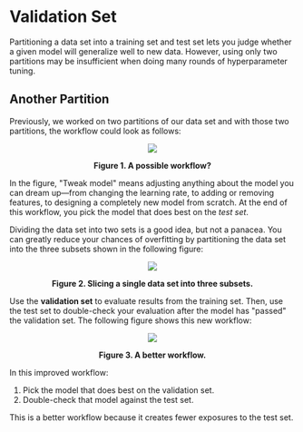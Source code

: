 # Validation Set

Partitioning a data set into a training set and test set lets you judge whether a given model will generalize well to new data. However, using only two partitions may be insufficient when doing many rounds of hyperparameter tuning.

## Another Partition

Previously, we worked on two partitions of our data set and with those two partitions, the workflow could look as follows:

<div align='center'>
  <img src='https://developers.google.com/static/machine-learning/crash-course/images/WorkflowWithTestSet.svg' />

  <strong>Figure 1. A possible workflow?</strong>
</div>

In the figure, "Tweak model" means adjusting anything about the model you can dream up—from changing the learning rate, to adding or removing features, to designing a completely new model from scratch. At the end of this workflow, you pick the model that does best on the _test set_.

Dividing the data set into two sets is a good idea, but not a panacea. You can greatly reduce your chances of overfitting by partitioning the data set into the three subsets shown in the following figure:

<div align='center'>
  <img src='https://developers.google.com/static/machine-learning/crash-course/images/PartitionThreeSets.svg' />

  <strong>Figure 2. Slicing a single data set into three subsets.</strong>
</div>

Use the __validation set__ to evaluate results from the training set. Then, use the test set to double-check your evaluation after the model has "passed" the validation set. The following figure shows this new workflow:

<div align='center'>
  <img src='https://developers.google.com/static/machine-learning/crash-course/images/WorkflowWithValidationSet.svg' />

  <strong>Figure 3. A better workflow.</strong>
</div>

In this improved workflow:

1. Pick the model that does best on the validation set.
2. Double-check that model against the test set.

This is a better workflow because it creates fewer exposures to the test set.

